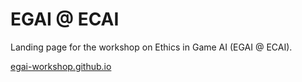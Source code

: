 # EGAI @ ECAI
Landing page for the workshop on Ethics in Game AI (EGAI @ ECAI).

[egai-workshop.github.io](https://egai-workshop.github.io/)
